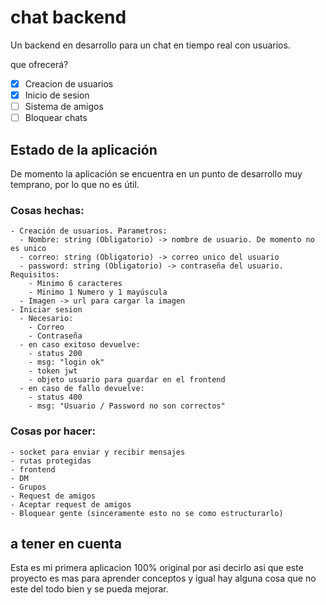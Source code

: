 # chat backend

Un backend en desarrollo para un chat en tiempo real con usuarios.

que ofrecerá?

* [X] Creacion de usuarios
* [X] Inicio de sesion
* [ ] Sistema de amigos
* [ ] Bloquear chats

## Estado de la aplicación

De momento la aplicación se encuentra en un punto de desarrollo muy temprano, por lo que no es útil.

### Cosas hechas:
    - Creación de usuarios. Parametros:
      - Nombre: string (Obligatorio) -> nombre de usuario. De momento no es unico
      - correo: string (Obligatorio) -> correo unico del usuario
      - password: string (Obligatorio) -> contraseña del usuario. Requisitos: 
        - Minimo 6 caracteres
        - Minimo 1 Numero y 1 mayúscula
      - Imagen -> url para cargar la imagen
    - Iniciar sesion
      - Necesario: 
        - Correo
        - Contraseña
      - en caso exitoso devuelve:
        - status 200
        - msg: "login ok"
        - token jwt
        - objeto usuario para guardar en el frontend
      - en caso de fallo devuelve:
        - status 400
        - msg: "Usuario / Password no son correctos"

### Cosas por hacer:
    - socket para enviar y recibir mensajes
    - rutas protegidas
    - frontend
    - DM
    - Grupos
    - Request de amigos
    - Aceptar request de amigos
    - Bloquear gente (sinceramente esto no se como estructurarlo)
  
## a tener en cuenta

Esta es mi primera aplicacion 100% original por asi decirlo asi que este proyecto es mas para aprender conceptos y igual hay alguna cosa que no este del todo bien y se pueda mejorar.